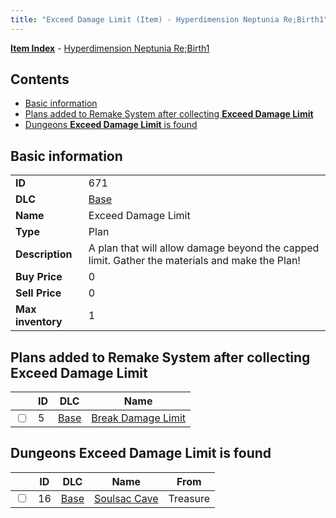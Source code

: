 ```yaml
---
title: "Exceed Damage Limit (Item) - Hyperdimension Neptunia Re;Birth1"
---
```


[**Item Index**](/neptunia/rb1/item/index.html) - [Hyperdimension Neptunia Re;Birth1](/neptunia/rb1)

## Contents

- [Basic information](#basic-information)
- [Plans added to Remake System after collecting **Exceed Damage Limit**](#plans-added-to-remake-system-after-collecting-exceed-damage-limit)
- [Dungeons **Exceed Damage Limit** is found](#dungeons-exceed-damage-limit-is-found)

## Basic information

|   |   |
| -- | -- |
| **ID** | 671 |
| **DLC** | [Base](/neptunia/rb1/dlc/1-base.html) |
| **Name** | Exceed Damage Limit |
| **Type** | Plan |
| **Description** | A plan that will allow damage beyond the capped limit. Gather the materials and make the Plan! |
| **Buy Price** | 0 |
| **Sell Price** | 0 |
| **Max inventory** | 1 |

## Plans added to Remake System after collecting **Exceed Damage Limit**

|    | ID | DLC | Name |
| -- | -- | --- | ---- |
| <input type="checkbox" id="rb1-remake-1-5" class="trackbox" /> | 5 | [Base](/neptunia/rb1/dlc/1-base.html) | [Break Damage Limit](/neptunia/rb1/remake/1-5-break-damage-limit.html) |

## Dungeons **Exceed Damage Limit** is found

|    | ID | DLC | Name | From |
| -- | -- | --- | ---- | ---- |
| <input type="checkbox" id="rb1-dungeon-1-16" class="trackbox" /> | 16 | [Base](/neptunia/rb1/dlc/1-base.html) | [Soulsac Cave](/neptunia/rb1/dungeon/1-16-soulsac-cave.html) | Treasure |